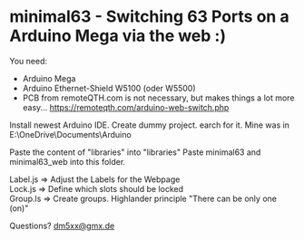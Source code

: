 # minimal63 - Switching 63 Ports on a Arduino Mega via the web :)

You need:
- Arduino Mega
- Arduino Ethernet-Shield W5100 (oder W5500)
- PCB from remoteQTH.com is not necessary, but makes things a lot more easy... https://remoteqth.com/arduino-web-switch.php

Install newest Arduino IDE.
Create dummy project. earch for it. Mine was in E:\OneDrive\Documents\Arduino

Paste the content of "libraries" into "libraries"
Paste minimal63 and minimal63_web into this folder.

Label.js => Adjust the Labels for the Webpage<br/>
Lock.js => Define which slots should be locked<br/>
Group.ls => Create groups. Highlander principle "There can be only one (on)"<br/>

Questions? dm5xx@gmx.de
